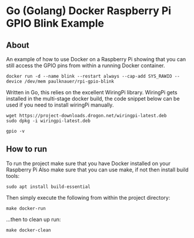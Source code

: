 # Go (Golang) Docker Raspberry Pi GPIO Blink Example

## About
An example of how to use Docker on a Raspberry Pi showing that you can still access the GPIO pins from within a running Docker container.
```
docker run -d --name blink --restart always --cap-add SYS_RAWIO --device /dev/mem paulknauer/rpi-gpio-blink
```
Written in Go, this relies on the excellent WiringPi library.
WiringPi gets installed in the multi-stage docker build, the code snippet below can be used if you need to install wiringPi manually.

```
wget https://project-downloads.drogon.net/wiringpi-latest.deb
sudo dpkg -i wiringpi-latest.deb

gpio -v
```
## How to run
To  run the project make sure that you have Docker installed on your Raspberry Pi
Also make sure that you can use make, if not then install build tools:
```
sudo apt install build-essential
```
Then simply execute the following from within the project directory:
```
make docker-run
```
...then to clean up run:
```
make docker-clean
```
